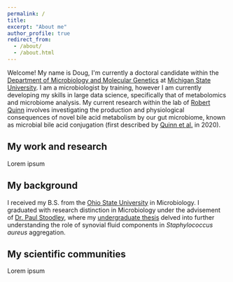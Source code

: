 ```yaml
---
permalink: /
title: 
excerpt: "About me"
author_profile: true
redirect_from: 
  - /about/
  - /about.html
---
```

Welcome! My name is Doug, I'm currently a doctoral candidate within the [Department of Microbiology and Molecular Genetics](https://mmg.natsci.msu.edu/) at [Michigan State University](https://www.msu.edu/). I am a microbiologist by training, however I am currently developing my skills in large data science, specifically that of metabolomics and microbiome analysis. My current research within the lab of [Robert Quinn](https://www.robertquinnlab.com/) involves investigating the production and physiological consequences of novel bile acid metabolism by our gut microbiome, known as microbial bile acid conjugation (first described by [Quinn et al.](https://www.nature.com/articles/s41586-020-2047-9) in 2020). 

My work and research
-----
Lorem ipsum

My background
------
I received my B.S. from the [Ohio State University](https://www.osu.edu/) in Microbiology. I graduated with research distinction in Microbiology under the advisement of [Dr. Paul Stoodley](https://medicine.osu.edu/find-faculty/non-clinical/microbial-infection-and-immunity/paul-stoodley), where my [undergraduate thesis](https://kb.osu.edu/handle/1811/87372) delved into further understanding the role of synovial fluid components in *Staphylococcus aureus* aggregation.

My scientific communities
------
Lorem ipsum
